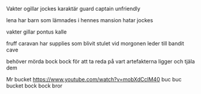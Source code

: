 Vakter ogillar jockes karaktär guard captain unfriendly

lena har barn som lämnades i hennes mansion hatar jockes

vakter gillar pontus kalle

fruff caravan har supplies som blivit stulet vid morgonen leder till bandit cave

behöver mörda bock bock för att ta reda på vart artefakterna ligger och tjäla dem

Mr bucket https://www.youtube.com/watch?v=mobXdCclM40
buc buc bucket   bock bock bror
